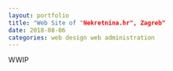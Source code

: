 ```yaml
---
layout: portfolio
title: "Web Site of "Nekretnina.hr", Zagreb"
date: 2018-08-06
categories: web design web administration
---
```

WWIP